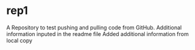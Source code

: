 # rep1
A Repository to test pushing and pulling code from GitHub.
Additional information inputed in the readme file
Added additional information from local copy
